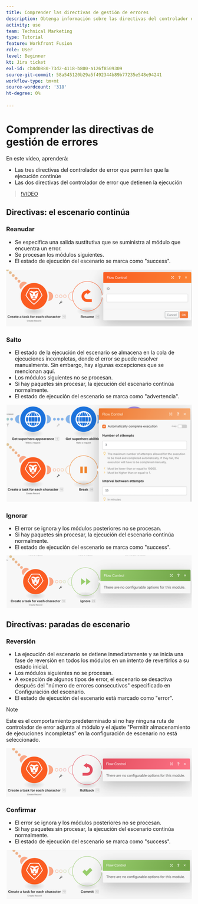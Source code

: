 ```yaml
---
title: Comprender las directivas de gestión de errores
description: Obtenga información sobre las directivas del controlador de error que permiten que la ejecución continúe y las que detienen la ejecución, en [!DNL Adobe Workfront Fusion].
activity: use
team: Technical Marketing
type: Tutorial
feature: Workfront Fusion
role: User
level: Beginner
kt: Jira ticket
exl-id: cb8d0880-73d2-4118-b800-a126f8509309
source-git-commit: 58a545120b29a5f492344b89b77235e548e94241
workflow-type: tm+mt
source-wordcount: '318'
ht-degree: 0%

---
```


# Comprender las directivas de gestión de errores

En este vídeo, aprenderá:

* Las tres directivas del controlador de error que permiten que la ejecución continúe
* Las dos directivas del controlador de error que detienen la ejecución

>[!VIDEO](https://video.tv.adobe.com/v/335305/?quality=12)

## Directivas: el escenario continúa

### Reanudar

* Se especifica una salida sustitutiva que se suministra al módulo que encuentra un error.
* Se procesan los módulos siguientes.
* El estado de ejecución del escenario se marca como &quot;success&quot;.

![Imagen de una directiva de reanudación](assets/troubleshooting-and-error-handling-2.png)

### Salto

* El estado de la ejecución del escenario se almacena en la cola de ejecuciones incompletas, donde el error se puede resolver manualmente. Sin embargo, hay algunas excepciones que se mencionan aquí.
* Los módulos siguientes no se procesan.
* Si hay paquetes sin procesar, la ejecución del escenario continúa normalmente.
* El estado de ejecución del escenario se marca como &quot;advertencia&quot;.

![Imagen de una directiva Break](assets/troubleshooting-and-error-handling-3.png)

### Ignorar

* El error se ignora y los módulos posteriores no se procesan.
* Si hay paquetes sin procesar, la ejecución del escenario continúa normalmente.
* El estado de ejecución del escenario se marca como &quot;success&quot;.

![Imagen de una directiva Ignore](assets/troubleshooting-and-error-handling-4.png)

## Directivas: paradas de escenario

### Reversión

* La ejecución del escenario se detiene inmediatamente y se inicia una fase de reversión en todos los módulos en un intento de revertirlos a su estado inicial.
* Los módulos siguientes no se procesan.
* A excepción de algunos tipos de error, el escenario se desactiva después del &quot;número de errores consecutivos&quot; especificado en Configuración del escenario.
* El estado de ejecución del escenario está marcado como &quot;error&quot;.

>[!NOTE]
>
>Este es el comportamiento predeterminado si no hay ninguna ruta de controlador de error adjunta al módulo y el ajuste &quot;Permitir almacenamiento de ejecuciones incompletas&quot; en la configuración de escenario no está seleccionado.

![Imagen de una directiva de Rollback](assets/troubleshooting-and-error-handling-5.png)

### Confirmar

* El error se ignora y los módulos posteriores no se procesan.
* Si hay paquetes sin procesar, la ejecución del escenario continúa normalmente.
* El estado de ejecución del escenario se marca como &quot;success&quot;.

![Imagen de una directiva de comisión](assets/troubleshooting-and-error-handling-6.png)
